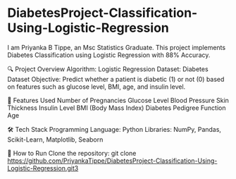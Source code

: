 # DiabetesProject-Classification-Using-Logistic-Regression
I am Priyanka B Tippe, an Msc Statistics Graduate. This project implements Diabetes Classification using Logistic Regression with 88% Accuracy.

🔍 Project Overview Algorithm: Logistic Regression Dataset: Diabetes Dataset Objective: Predict whether a patient is diabetic (1) or not (0) based on features such as glucose level, BMI, age, and insulin level.

📌 Features Used Number of Pregnancies Glucose Level Blood Pressure Skin Thickness Insulin Level BMI (Body Mass Index) Diabetes Pedigree Function Age

🛠️ Tech Stack Programming Language: Python Libraries: NumPy, Pandas, Scikit-Learn, Matplotlib, Seaborn

🚀 How to Run Clone the repository: git clone https://github.com/PriyankaTippe/DiabetesProject-Classification-Using-Logistic-Regression.git3
